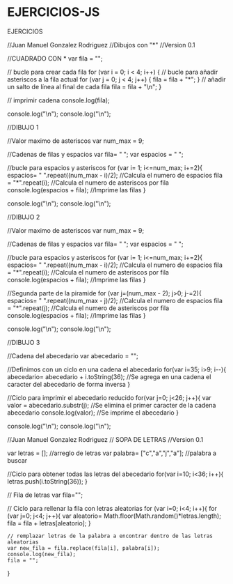 # EJERCICIOS-JS
EJERCICIOS


//Juan Manuel Gonzalez Rodriguez
//Dibujos con "*"
//Version 0.1



//CUADRADO CON *
var fila = "";

// bucle para crear cada fila
for (var i = 0; i < 4; i++) {
  // bucle para añadir asteriscos a la fila actual
  for (var j = 0; j < 4; j++) {
    fila = fila + "*";
  }
  // añadir un salto de línea al final de cada fila
  fila = fila + "\n";
}

// imprimir cadena
console.log(fila);


console.log("\n");
console.log("\n");


//DIBUJO 1

//Valor maximo de asteriscos
var num_max = 9;

//Cadenas de filas y espacios
var fila= " ";
var espacios = " ";

//bucle para espacios y asteriscos
for (var i= 1; i<=num_max; i+=2){
    espacios= " ".repeat((num_max - i)/2); //Calcula el numero de espacios
    fila = "*".repeat(i); //Calcula el numero de asteriscos por fila
    console.log(espacios + fila); //Imprime las filas
}


console.log("\n");
console.log("\n");



//DIBUJO 2

//Valor maximo de asteriscos
var num_max = 9;

//Cadenas de filas y espacios
var fila= " ";
var espacios = " ";

//bucle para espacios y asteriscos
for (var i= 1; i<=num_max; i+=2){
    espacios= " ".repeat((num_max - i)/2); //Calcula el numero de espacios
    fila = "*".repeat(i); //Calcula el numero de asteriscos por fila
    console.log(espacios + fila); //Imprime las filas
}

//Segunda parte de la piramide
for (var j=(num_max - 2); j>0; j-=2){
    espacios= " ".repeat((num_max - j)/2); //Calcula el numero de espacios
    fila = "*".repeat(j); //Calcula el numero de asteriscos por fila
    console.log(espacios + fila); //Imprime las filas
}



console.log("\n");
console.log("\n");


//DIBUJO 3

//Cadena del abecedario
var abecedario = "";

//Definimos con un ciclo en una cadena el abecedario
for(var i=35; i>9; i--){
    abecedario= abecedario + i.toString(36); //Se agrega en una cadena el caracter del abecedario de forma inversa
}

//Ciclo para imprimir el abecedario reducido
for(var j=0; j<26; j++){
    var valor = abecedario.substr(j); //Se elimina el primer caracter de la cadena abecedario
    console.log(valor); //Se imprime el abecedario
}


console.log("\n");
console.log("\n");




//Juan Manuel Gonzalez Rodriguez
// SOPA DE LETRAS
//Version 0.1

var letras = []; //arreglo de letras
var palabra= ["c","a","j","a"]; //palabra a buscar


//Ciclo para obtener todas las letras del abecedario
for(var i=10; i<36; i++){
    letras.push(i.toString(36));
}

// Fila de letras
var fila="";


// Ciclo para rellenar la fila con letras aleatorias
for (var i=0; i<4; i++){
    for (var j=0; j<4; j++){
        var aleatorio= Math.floor(Math.random()*letras.length);
        fila = fila + letras[aleatorio]; 
    }
    
    // remplazar letras de la palabra a encontrar dentro de las letras aleatorias
    var new_fila = fila.replace(fila[i], palabra[i]);
    console.log(new_fila);
    fila = "";
}


